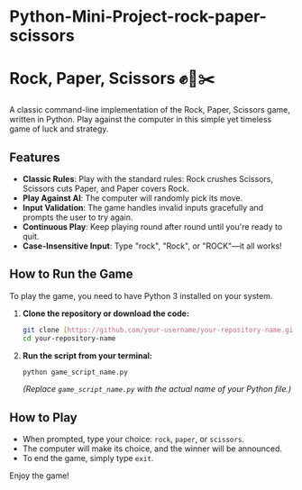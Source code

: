 # Python-Mini-Project-rock-paper-scissors

# Rock, Paper, Scissors ✊📄✂️

A classic command-line implementation of the Rock, Paper, Scissors game, written in Python. Play against the computer in this simple yet timeless game of luck and strategy.

## Features

-   **Classic Rules**: Play with the standard rules: Rock crushes Scissors, Scissors cuts Paper, and Paper covers Rock.
-   **Play Against AI**: The computer will randomly pick its move.
-   **Input Validation**: The game handles invalid inputs gracefully and prompts the user to try again.
-   **Continuous Play**: Keep playing round after round until you're ready to quit.
-   **Case-Insensitive Input**: Type "rock", "Rock", or "ROCK"—it all works!

## How to Run the Game

To play the game, you need to have Python 3 installed on your system.

1.  **Clone the repository or download the code:**
    ```sh
    git clone [https://github.com/your-username/your-repository-name.git](https://github.com/your-username/your-repository-name.git)
    cd your-repository-name
    ```

2.  **Run the script from your terminal:**
    ```sh
    python game_script_name.py
    ```
    *(Replace `game_script_name.py` with the actual name of your Python file.)*

## How to Play

-   When prompted, type your choice: `rock`, `paper`, or `scissors`.
-   The computer will make its choice, and the winner will be announced.
-   To end the game, simply type `exit`.

Enjoy the game!
